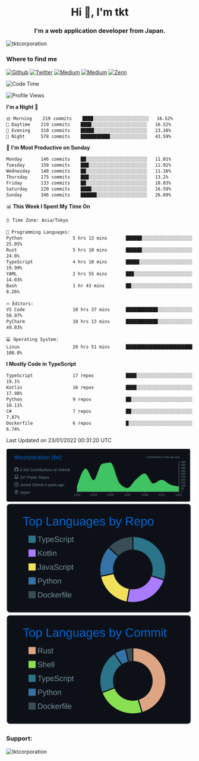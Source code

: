 <h1 align="center">Hi 👋, I'm tkt</h1>
<h3 align="center">I'm a web application developer from Japan.</h3>

<p align="left"> <img src="https://komarev.com/ghpvc/?username=tktcorporation&label=Profile%20views&color=0e75b6&style=flat" alt="tktcorporation" /> </p>

<h3>Where to find me</h3>
<p>
<a href="https://github.com/tktcorporation" target="_blank"><img alt="Github" src="https://img.shields.io/badge/GitHub-%2312100E.svg?&style=for-the-badge&logo=Github&logoColor=white" /></a>
<a href="https://twitter.com/tktcorporation" target="_blank"><img alt="Twitter" src="https://img.shields.io/badge/twitter-%231DA1F2.svg?&style=for-the-badge&logo=twitter&logoColor=white" /></a>
<a href="https://www.linkedin.com/in/tktcorporation" target="_blank"><img alt="Medium" src="https://img.shields.io/badge/linkdin-0a66c2.svg?&style=for-the-badge&logo=linkedin&logoColor=white" /></a>
<a href="https://qiita.com/tktcorporation" target="_blank"><img alt="Medium" src="https://img.shields.io/badge/qiita-55C500.svg?&style=for-the-badge&logo=qiita&logoColor=white" /></a>
<a href="https://zenn.dev/tktcorporation" target="_blank"><img alt="Zenn" src="https://img.shields.io/badge/Zenn-3EA8FF.svg?&style=for-the-badge&logo=Zenn&logoColor=white" /></a>
</p>
  
<!--START_SECTION:waka-->
![Code Time](http://img.shields.io/badge/Code%20Time-98%20hrs%2015%20mins-blue)

![Profile Views](http://img.shields.io/badge/Profile%20Views-1-blue)

**I'm a Night 🦉** 

```text
🌞 Morning    219 commits    ████░░░░░░░░░░░░░░░░░░░░░   16.52% 
🌆 Daytime    219 commits    ████░░░░░░░░░░░░░░░░░░░░░   16.52% 
🌃 Evening    310 commits    █████░░░░░░░░░░░░░░░░░░░░   23.38% 
🌙 Night      578 commits    ███████████░░░░░░░░░░░░░░   43.59%

```
📅 **I'm Most Productive on Sunday** 

```text
Monday       146 commits    ██░░░░░░░░░░░░░░░░░░░░░░░   11.01% 
Tuesday      158 commits    ███░░░░░░░░░░░░░░░░░░░░░░   11.92% 
Wednesday    148 commits    ██░░░░░░░░░░░░░░░░░░░░░░░   11.16% 
Thursday     175 commits    ███░░░░░░░░░░░░░░░░░░░░░░   13.2% 
Friday       133 commits    ██░░░░░░░░░░░░░░░░░░░░░░░   10.03% 
Saturday     220 commits    ████░░░░░░░░░░░░░░░░░░░░░   16.59% 
Sunday       346 commits    ██████░░░░░░░░░░░░░░░░░░░   26.09%

```


📊 **This Week I Spent My Time On** 

```text
⌚︎ Time Zone: Asia/Tokyo

💬 Programming Languages: 
Python                   5 hrs 13 mins       ██████░░░░░░░░░░░░░░░░░░░   25.05% 
Rust                     5 hrs 10 mins       ██████░░░░░░░░░░░░░░░░░░░   24.8% 
TypeScript               4 hrs 10 mins       █████░░░░░░░░░░░░░░░░░░░░   19.99% 
YAML                     2 hrs 55 mins       ███░░░░░░░░░░░░░░░░░░░░░░   14.03% 
Bash                     1 hr 43 mins        ██░░░░░░░░░░░░░░░░░░░░░░░   8.26%

🔥 Editors: 
VS Code                  10 hrs 37 mins      ████████████░░░░░░░░░░░░░   50.97% 
PyCharm                  10 hrs 13 mins      ████████████░░░░░░░░░░░░░   49.03%

💻 Operating System: 
Linux                    20 hrs 51 mins      █████████████████████████   100.0%

```

**I Mostly Code in TypeScript** 

```text
TypeScript               17 repos            ████░░░░░░░░░░░░░░░░░░░░░   19.1% 
Kotlin                   16 repos            ████░░░░░░░░░░░░░░░░░░░░░   17.98% 
Python                   9 repos             ██░░░░░░░░░░░░░░░░░░░░░░░   10.11% 
C#                       7 repos             ██░░░░░░░░░░░░░░░░░░░░░░░   7.87% 
Dockerfile               6 repos             █░░░░░░░░░░░░░░░░░░░░░░░░   6.74%

```



 Last Updated on 23/01/2022 00:31:20 UTC
<!--END_SECTION:waka-->

[![](https://raw.githubusercontent.com/tktcorporation/tktcorporation/master/profile-summary-card-output/github_dark/0-profile-details.svg)](https://github.com/vn7n24fzkq/github-profile-summary-cards)
[![](https://raw.githubusercontent.com/tktcorporation/tktcorporation/master/profile-summary-card-output/github_dark/1-repos-per-language.svg)](https://github.com/vn7n24fzkq/github-profile-summary-cards) [![](https://raw.githubusercontent.com/tktcorporation/tktcorporation/master/profile-summary-card-output/github_dark/2-most-commit-language.svg)](https://github.com/vn7n24fzkq/github-profile-summary-cards)

<h3 align="left">Support:</h3>
<p><a href="https://www.buymeacoffee.com/tktcorporation"> <img align="left" src="https://cdn.buymeacoffee.com/buttons/v2/default-yellow.png" height="50" width="210" alt="tktcorporation" /></a></p><br><br>
